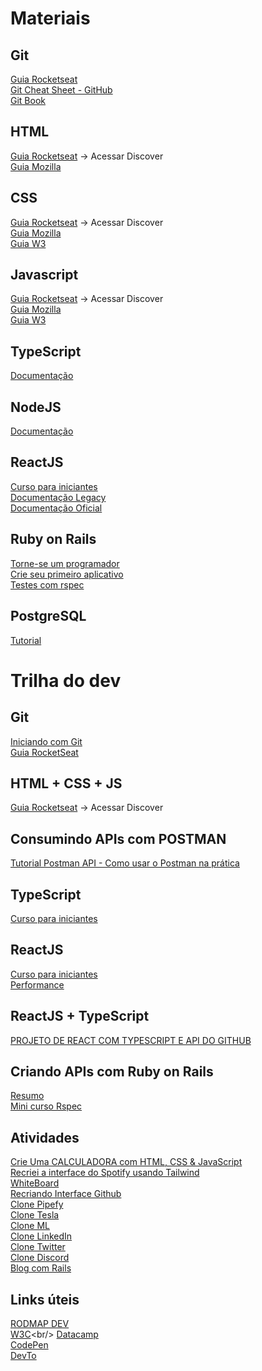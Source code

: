 # Materiais
## Git

[Guia Rocketseat](https://app.rocketseat.com.br/node/o-guia-estelar-de-git)<br/>
[Git Cheat Sheet - GitHub](https://training.github.com/downloads/pt_BR/github-git-cheat-sheet/)<br/>
[Git Book](https://git-scm.com/book/pt-br/v2)

## HTML

[Guia Rocketseat](https://app.rocketseat.com.br/) -> Acessar Discover<br/>
[Guia Mozilla](https://developer.mozilla.org/pt-BR/docs/Web/HTML)

## CSS

[Guia Rocketseat](https://app.rocketseat.com.br/) -> Acessar Discover<br/>
[Guia Mozilla](https://developer.mozilla.org/pt-BR/docs/Web/CSS)<br/>
[Guia W3](https://www.w3schools.com/css/)

## Javascript

[Guia Rocketseat](https://app.rocketseat.com.br/) -> Acessar Discover<br/>
[Guia Mozilla](https://developer.mozilla.org/pt-BR/docs/Web/JavaScript)<br/>
[Guia W3](https://www.w3schools.com/js/default.asp)


## TypeScript
[Documentação](https://www.typescriptlang.org/pt/docs/)


## NodeJS
[Documentação](https://devdocs.io/node/)



## ReactJS
[Curso para iniciantes](https://www.youtube.com/watch?v=FXqX7oof0I4&list=PLnDvRpP8BneyVA0SZ2okm-QBojomniQVO)<br/>
[Documentação Legacy](https://pt-br.legacy.reactjs.org/docs/getting-started.html#learn-react)<br />
[Documentação Oficial](https://pt-br.reactjs.org/tutorial/tutorial.html)<br/>


## Ruby on Rails

[Torne-se um programador](https://www.youtube.com/watch?v=zB4m43UPAxk&list=PLEdPHGYbHhldWUFs2Q-jSzXAv3NXh4wu0)<br/>
[Crie seu primeiro aplicativo](https://www.youtube.com/watch?v=wbZ6yrVxScM)<br/>
[Testes com rspec](https://www.youtube.com/watch?v=eb2VaG9bfSE&list=PLdDT8if5attGc3fgFsFe5cvV9MwlVFNLW)

## PostgreSQL

[Tutorial](https://www.postgresqltutorial.com/)


# Trilha do dev

## Git
[Iniciando com Git](https://www.youtube.com/watch?v=MW7hrQe6aYo&list=PL85ITvJ7FLoh-1TFRDe7bHzAWY4DlIRtk)<br/>
[Guia RocketSeat](https://app.rocketseat.com.br/node/o-guia-estelar-de-git)

## HTML + CSS + JS
[Guia Rocketseat](https://app.rocketseat.com.br/) -> Acessar Discover<br/>

## Consumindo APIs com POSTMAN
[Tutorial Postman API - Como usar o Postman na prática](https://www.youtube.com/watch?v=FItxZDcujnA)


## TypeScript
[Curso para iniciantes](https://www.youtube.com/watch?v=lCemyQeSCV8](https://www.youtube.com/watch?v=ppDsxbUNtNQ))

## ReactJS
[Curso para iniciantes](https://www.youtube.com/watch?v=FXqX7oof0I4&list=PLnDvRpP8BneyVA0SZ2okm-QBojomniQVO)<br/>
[Performance](https://www.youtube.com/watch?v=NmU2nNehNNY)<br/>


## ReactJS + TypeScript
[PROJETO DE REACT COM TYPESCRIPT E API DO GITHUB](https://www.youtube.com/watch?v=3sQITRihW_A)


## Criando APIs com Ruby on Rails
<!-- [Rails 6](https://www.youtube.com/watch?v=gTR6lx00Nac&list=PLqsayW8DhUmuvgOX08aXYk6Y-HGrdYg20)<br/> -->
[Resumo](https://www.youtube.com/watch?v=QojnRc7SS9o)<br/>
[Mini curso Rspec](https://www.youtube.com/watch?v=eb2VaG9bfSE&list=PLdDT8if5attGc3fgFsFe5cvV9MwlVFNLW)
<!--- [Completo](https://www.youtube.com/watch?v=M9-em3FYMNU&list=PLjQo0sojbbxWXYhditpqZlN4oLJE4hLjP)<br/> -->




## Atividades
[Crie Uma CALCULADORA com HTML, CSS & JavaScript](https://www.youtube.com/watch?v=93wPYo1pjic)<br/>
[Recriei a interface do Spotify usando Tailwind](https://www.youtube.com/watch?v=YVI-q3idGiM)<br/>
[WhiteBoard](https://www.youtube.com/watch?v=J3vbTM21uDs)<br />
[Recriando Interface Github](https://www.youtube.com/watch?v=iLEbGQXsg3k)<br />
[Clone Pipefy](https://www.youtube.com/watch?v=awRtgpRsdTQ)<br/>
[Clone Tesla](https://www.youtube.com/watch?v=Mf4Se4ZGcG8)<br/>
[Clone ML](https://www.youtube.com/watch?v=APs_xQ2hUOE)<br/>
[Clone LinkedIn](https://www.youtube.com/watch?v=-ZV-_7vNRGw)<br/>
[Clone Twitter](https://www.youtube.com/watch?v=K-8z_4xvT3o)<br/>
[Clone Discord](https://www.youtube.com/watch?v=x4FdZd2-_uU)<br/>
[Blog com Rails](https://www.youtube.com/watch?v=9BsMGqJcFdE)


## Links úteis
[RODMAP DEV](https://roadmap.sh/roadmaps)<br/>
[W3C](https://www.w3schools.com/sql/](https://www.w3schools.com/))<br/>
[Datacamp](https://www.datacamp.com/)<br/>
[CodePen](https://codepen.io/)<br/>
[DevTo](https://dev.to/)
